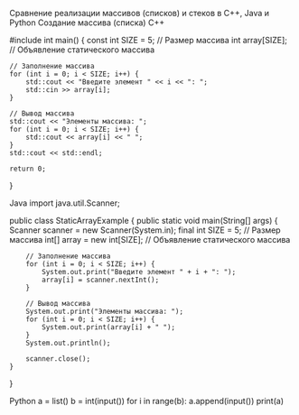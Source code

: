 Сравнение реализации массивов (списков) и стеков в C++, Java и Python
Создание массива (списка)
C++

#include <iostream>
int main() {
    const int SIZE = 5; // Размер массива
    int array[SIZE];    // Объявление статического массива

    // Заполнение массива
    for (int i = 0; i < SIZE; i++) {
        std::cout << "Введите элемент " << i << ": ";
        std::cin >> array[i];
    }

    // Вывод массива
    std::cout << "Элементы массива: ";
    for (int i = 0; i < SIZE; i++) {
        std::cout << array[i] << " ";
    }
    std::cout << std::endl;

    return 0;
}

Java
import java.util.Scanner;

public class StaticArrayExample {
    public static void main(String[] args) {
        Scanner scanner = new Scanner(System.in);
        final int SIZE = 5; // Размер массива
        int[] array = new int[SIZE]; // Объявление статического массива

        // Заполнение массива
        for (int i = 0; i < SIZE; i++) {
            System.out.print("Введите элемент " + i + ": ");
            array[i] = scanner.nextInt();
        }

        // Вывод массива
        System.out.print("Элементы массива: ");
        for (int i = 0; i < SIZE; i++) {
            System.out.print(array[i] + " ");
        }
        System.out.println();

        scanner.close();
    }
}

Python
a = list()
b = int(input())
for i in range(b):
    a.append(input())
print(a)

